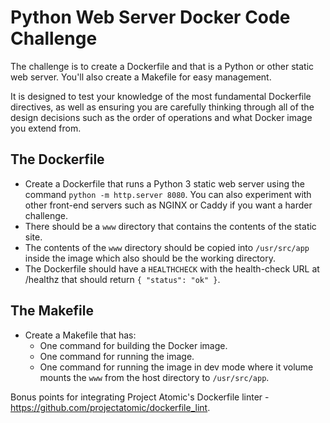 # Python Web Server Docker Code Challenge

The challenge is to create a Dockerfile and that is a Python or other static web server. You'll 
also create a Makefile for easy management.

It is designed to test your knowledge of the most fundamental Dockerfile
directives, as well as ensuring you are carefully thinking through all of the design decisions such as
the order of operations and what Docker image you extend from.

## The Dockerfile

- Create a Dockerfile that runs a Python 3 static web server using the command `python -m http.server 8080`. You can also experiment with other front-end servers such as NGINX or Caddy if you want a harder challenge.
- There should be a `www` directory that contains the contents of the static site.
- The contents of the `www` directory should be copied into `/usr/src/app` inside the image which also should be the working directory.
- The Dockerfile should have a `HEALTHCHECK` with the health-check URL at /healthz that should return `{ "status": "ok" }`.

## The Makefile

- Create a Makefile that has:
  - One command for building the Docker image.
  - One command for running the image.
  - One command for running the image in dev mode where it volume mounts the `www` from the host directory to `/usr/src/app`.

Bonus points for integrating Project Atomic's Dockerfile linter - https://github.com/projectatomic/dockerfile_lint.  
